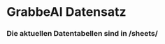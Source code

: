 







































































# GrabbeAI Datensatz





### Die aktuellen Datentabellen sind in /sheets/



